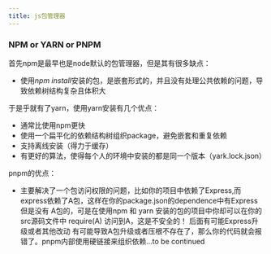 ```yaml
---
title: js包管理器
---
```


### NPM or YARN or PNPM


首先npm是最早也是node默认的包管理器，但是其有很多缺点：

* 使用*npm install*安装的包，是嵌套形式的，并且没有处理公共依赖的问题，导致依赖树结构复杂且体积大

于是乎就有了yarn，使用yarn安装有几个优点：

* 通常比使用npm更快
* 使用一个扁平化的依赖结构树组织package，避免嵌套和重复依赖
* 支持离线安装（得力于缓存）
* 有更好的算法，使得每个人的环境中安装的都是同一个版本（yark.lock.json）

pnpm的优点：

* 主要解决了一个包访问权限的问题，比如你的项目中依赖了Express,而express依赖了A包，这样在你的package.json的dependence中有Express但是没有
A包的，可是在使用npm 和 yarn 安装的包的项目中你却可以在你的src源码文件中 require(A) 访问到A，这是不安全的！ 后面有可能Express升级或者其他改动
有可能导致A包升级或者压根不存在了，那么你的代码就会报错了。pnpm内部使用硬链接来组织依赖...to be continued



